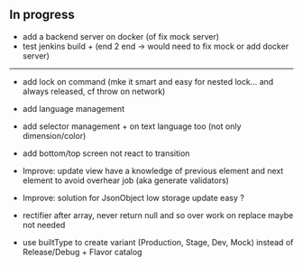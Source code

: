 ## In progress

- add a backend server on docker (of fix mock server)
- test jenkins build + (end 2 end -> would need to fix mock or add docker server)

**** ****
- add lock on command (mke it smart and easy for nested lock... and always released, cf throw on network)
- add language management
- add selector management + on text language too (not only dimension/color)
- add bottom/top screen not react to transition


- Improve: update view have a knowledge of previous element and next element to avoid overhear job (aka generate validators)
- Improve: solution for JsonObject low storage update easy ?
- rectifier after array, never return null and so over work on replace maybe not needed


- use builtType to create variant (Production, Stage, Dev, Mock) instead of Release/Debug + Flavor catalog
